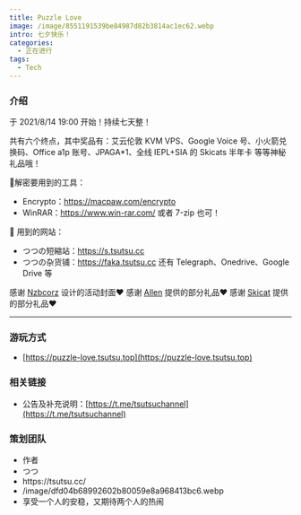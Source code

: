 ```yaml
---
title: Puzzle Love
image: /image/8551191539be84987d82b3814ac1ec62.webp
intro: 七夕快乐！
categories: 
  - 正在进行
tags: 
  - Tech
---
```


### 介绍

于 2021/8/14 19:00 开始！持续七天整！

共有六个终点，其中奖品有：艾云伦敦 KVM VPS、Google Voice 号、小火箭兑换码、Office a1p 账号、JPAGA*1、全线 IEPL+SIA 的 Skicats 半年卡 等等神秘礼品哦！

🔨解密要用到的工具：
- Encrypto：https://macpaw.com/encrypto
- WinRAR：https://www.win-rar.com/
或者 7-zip 也可！

🔗 用到的网站：
- つつの短縮站：https://s.tsutsu.cc
- つつの杂货铺：https://faka.tsutsu.cc
还有 Telegraph、Onedrive、Google Drive 等

感谢 [Nzbcorz](https://t.me/wowwwwwwwwwwwwwwwwwwwwwwwwww_bot) 设计的活动封面❤️
感谢 [Allen](https://t.me/hytallenxu) 提供的部分礼品❤️
感谢 [Skicat](https://iskicat.com/) 提供的部分礼品❤️

---

### 游玩方式

- [https://puzzle-love.tsutsu.top](https://puzzle-love.tsutsu.top)

### 相关链接

- 公告及补充说明：[https://t.me/tsutsuchannel](https://t.me/tsutsuchannel)

### 策划团队


<ul class = "author">

<li>作者</li>
<li>つつ</li>
<li>https://tsutsu.cc/</li>
<li>/image/dfd04b68992602b80059e8a968413bc6.webp</li>
<li>享受一个人的安稳，又期待两个人的热闹</li>

</ul>